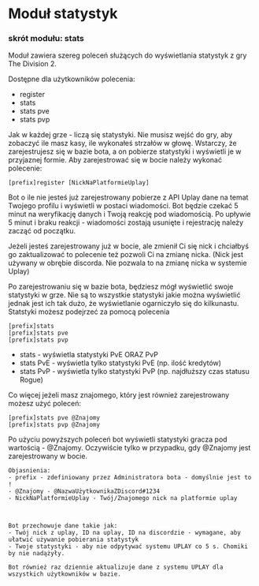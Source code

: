 # Moduł statystyk
### skrót modułu: stats

Moduł zawiera szereg poleceń służących do wyświetlania statystyk z gry The Division 2.

Dostępne dla użytkowników polecenia:
- register
- stats 
- stats pve
- stats pvp

Jak w każdej grze - liczą się statystyki. Nie musisz wejść do gry, aby zobaczyć ile masz kasy, ile wykonałeś strzałów w głowę. Wstarczy, że zarejestrujesz się w bazie bota, a on pobierze statystyki i wyświetli je w przyjaznej formie.
Aby zarejestrować się w bocie należy wykonać polecenie: 
```
[prefix]register [NickNaPlatformieUplay]
```
Bot o ile nie jesteś już zarejestrowany pobierze z API Uplay dane na temat Twojego profilu i wyświetli w postaci wiadomości. 
Bot będzie czekać 5 minut na weryfikację danych i Twoją reakcję pod wiadomością. Po upływie 5 minut i braku reakcji - wiadomości zostają usunięte i rejestrację należy zacząć od początku.

Jeżeli jesteś zarejestrowany już w bocie, ale zmienił Ci się nick i chciałbyś go zaktualizować to polecenie też pozwoli Ci na zmianę nicka. (Nick jest używany w obrębie discorda. Nie pozwala to na zmianę nicka w systemie Uplay)


Po zarejestrowaniu się w bazie bota, będziesz mógł wyświetlić swoje statystyki w grze. Nie są to wszystkie statystyki jakie można wyświetlić jednak jest ich tak dużo, że wyświetlanie ogarniczyło się do kilkunastu. Statstyki możesz podejrzeć za pomocą polecenia
```
[prefix]stats
[prefix]stats pve
[prefix]stats pvp
```
- stats - wyświetla statystyki PvE ORAZ PvP
- stats PvE - wyświetla tylko statystyki PvE (np. ilość kredytów)
- stats PvP - wyświetla tylko statystyki PvP (np. najdłuższy czas statusu Rogue)


Co więcej jeżeli masz znajomego, który jest również zarejestrowany możesz użyć poleceń:

```
[prefix]stats pve @Znajomy
[prefix]stats pvp @Znajomy
```

Po użyciu powyższych poleceń bot wyświetli statystyki gracza pod wartością - @Znajomy.
Oczywiście tylko w przypadku, gdy @Znajomy jest zarejestrowany w bocie.


```
Objasnienia:
- prefix - zdefiniowany przez Administratora bota - domyślnie jest to !
- @Znajomy - @NazwaUżytkownikaZDiscord#1234
- NickNaPlatformieUplay - Twój/Znajomego nick na platformie uplay



Bot przechowuje dane takie jak:
- Twój nick z uplay, ID na uplay, ID na discordzie - wymagane, aby ułatwić używanie pobierania statystyk
- Twoje statystyki - aby nie odpytywać systemu UPLAY co 5 s. Chomiki by nie nadążyły.

Bot również raz dziennie aktualizuje dane z systemu UPLAY dla wszystkich użytkowników w bazie.
```